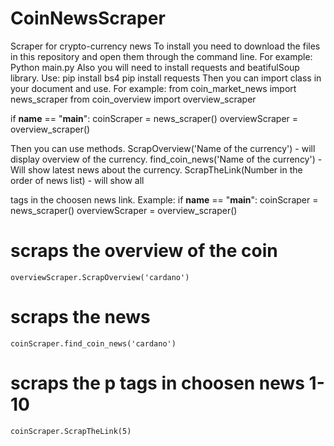 # CoinNewsScraper
Scraper for crypto-currency news
To install you need to download the files in this repository and open them through the command line. For example: Python main.py
Also you will need to install requests and beatifulSoup library.
Use:
pip install bs4
pip install requests
Then you can import class in your document and use. For example: 
from coin_market_news import news_scraper
from coin_overview import overview_scraper

if __name__ == "__main__":
    coinScraper = news_scraper()
    overviewScraper = overview_scraper()
    
 Then you can use methods.
  ScrapOverview('Name of the currency') - will display overview of the currency.
  find_coin_news('Name of the currency') - Will show latest news about the currency.
  ScrapTheLink(Number in the order of news list) - will show all <p> tags in the choosen news link.
Example:
if __name__ == "__main__":
    coinScraper = news_scraper()
    overviewScraper = overview_scraper()
# scraps the overview of the coin
    overviewScraper.ScrapOverview('cardano')
# scraps the news 
    coinScraper.find_coin_news('cardano')

# scraps the p tags in choosen news 1-10
    coinScraper.ScrapTheLink(5)
